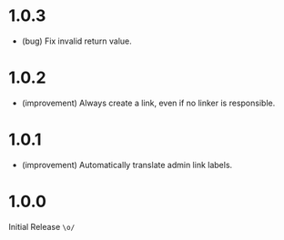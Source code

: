 1.0.3
=====

*   (bug) Fix invalid return value.


1.0.2
=====

*   (improvement) Always create a link, even if no linker is responsible.


1.0.1
=====

*   (improvement) Automatically translate admin link labels.


1.0.0
=====

Initial Release `\o/`
